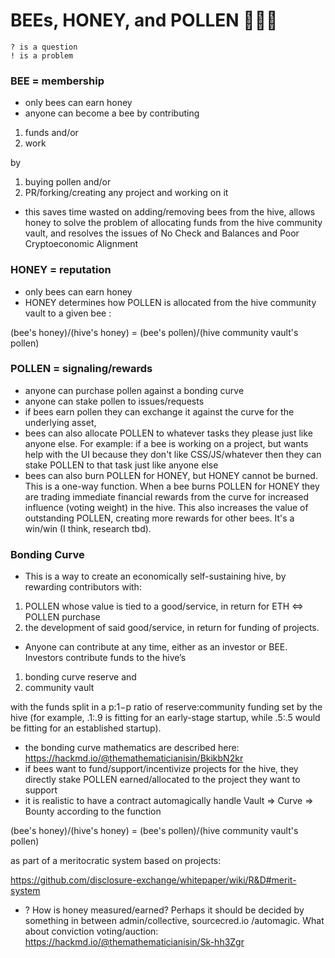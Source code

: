 # BEEs, HONEY, and POLLEN 🐝🍯🌺

    ? is a question
    ! is a problem

### BEE = membership
- only bees can earn honey
- anyone can become a bee by contributing
1. funds 
and/or
2. work

by

1. buying pollen
and/or
2. PR/forking/creating any project and working on it
- this saves time wasted on adding/removing bees from the hive, allows honey to solve the problem of allocating funds from the hive community vault, and resolves the issues of No Check and Balances and Poor Cryptoeconomic Alignment

### HONEY = reputation
- only bees can earn honey
- HONEY determines how POLLEN is allocated from the hive community vault to a given bee :

(bee's honey)/(hive's honey) = (bee's pollen)/(hive community vault's pollen)

### POLLEN = signaling/rewards
- anyone can purchase pollen against a bonding curve
- anyone can stake pollen to issues/requests
- if bees earn pollen they can exchange it against the curve for the underlying asset, 
- bees can also allocate POLLEN to whatever tasks they please just like anyone else. For example: if a bee is working on a project, but wants help with the UI because they don't like CSS/JS/whatever then they can stake POLLEN to that task just like anyone else
- bees can also burn POLLEN for HONEY, but HONEY cannot be burned. This is a one-way function. When a bee burns POLLEN for HONEY they are trading immediate financial rewards from the curve for increased influence (voting weight) in the hive. This also increases the value of outstanding POLLEN, creating more rewards for other bees. It's a win/win (I think, research tbd).   

### Bonding Curve
- This is a way to create an economically self-sustaining hive, by rewarding contributors with:
1. POLLEN whose value is tied to a good/service, in return for ETH <=> POLLEN purchase
2. the development of said good/service, in return for funding of projects.
- Anyone can contribute at any time, either as an investor or BEE. Investors contribute funds to the hive’s
1. bonding curve reserve
and
2. community vault

with the funds split in a p:1−p ratio of reserve:community funding set by the hive (for example, .1:.9 is fitting for an early-stage startup, while .5:.5 would be fitting for an established startup).
- the bonding curve mathematics are described here: https://hackmd.io/@themathematicianisin/BkikbN2kr
- if bees want to fund/support/incentivize projects for the hive, they directly stake POLLEN earned/allocated to the project they want to support
- it is realistic to have a contract automagically handle Vault => Curve => Bounty according to the function

(bee's honey)/(hive's honey) = (bee's pollen)/(hive community vault's pollen)

as part of a meritocratic system based on projects:

https://github.com/disclosure-exchange/whitepaper/wiki/R&D#merit-system

- ? How is honey measured/earned? Perhaps it should be decided by something in between admin/collective, sourcecred.io /automagic. What about conviction voting/auction: https://hackmd.io/@themathematicianisin/Sk-hh3Zgr
